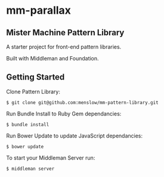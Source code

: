 mm-parallax
==================

## Mister Machine Pattern Library

A starter project for front-end pattern libraries.

Built with Middleman and Foundation.

## Getting Started

Clone Pattern Library:

`$ git clone git@github.com:menslow/mm-pattern-library.git`

Run Bundle Install to Ruby Gem dependancies:

`$ bundle install` 

Run Bower Update to update JavaScript dependancies:

`$ bower update`

To start your Middleman Server run:

`$ middleman server`